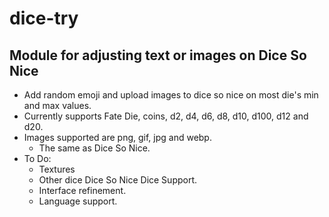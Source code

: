 # dice-try
## Module for adjusting text or images on Dice So Nice

* Add random emoji and upload images to dice so nice on most die's min and max values.
* Currently supports Fate Die, coins, d2, d4, d6, d8, d10, d100, d12 and d20.
* Images supported are png, gif, jpg and webp.
  * The same as Dice So Nice.
* To Do:
  * Textures
  * Other dice Dice So Nice Dice Support.
  * Interface refinement.
  * Language support.
